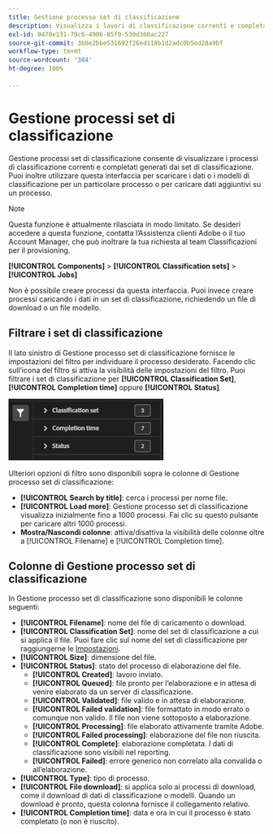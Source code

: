 ```yaml
---
title: Gestione processo set di classificazione
description: Visualizza i lavori di classificazione correnti e completati generati dai set di classificazione.
exl-id: 0470e131-79c6-4906-85f0-530d360ac227
source-git-commit: 3b0e2bbe531692f26ed118b1d2adc0b5ed28a9bf
workflow-type: tm+mt
source-wordcount: '384'
ht-degree: 100%

---
```


# Gestione processi set di classificazione

Gestione processi set di classificazione consente di visualizzare i processi di classificazione correnti e completati generati dai set di classificazione. Puoi inoltre utilizzare questa interfaccia per scaricare i dati o i modelli di classificazione per un particolare processo o per caricare dati aggiuntivi su un processo.

>[!NOTE]
>
>Questa funzione è attualmente rilasciata in modo limitato. Se desideri accedere a questa funzione, contatta l’Assistenza clienti Adobe o il tuo Account Manager, che può inoltrare la tua richiesta al team Classificazioni per il provisioning.

**[!UICONTROL Components]** > **[!UICONTROL Classification sets]** > **[!UICONTROL Jobs]**

Non è possibile creare processi da questa interfaccia. Puoi invece creare processi caricando i dati in un set di classificazione, richiedendo un file di download o un file modello.

## Filtrare i set di classificazione

Il lato sinistro di Gestione processo set di classificazione fornisce le impostazioni del filtro per individuare il processo desiderato. Facendo clic sull’icona del filtro si attiva la visibilità delle impostazioni del filtro. Puoi filtrare i set di classificazione per **[!UICONTROL Classification Set]**, **[!UICONTROL Completion time]** oppure **[!UICONTROL Status]**.

![Filtri di processo per set di classificazione](../assets/classification-set-job-filters.png)

Ulteriori opzioni di filtro sono disponibili sopra le colonne di Gestione processo set di classificazione:

* **[!UICONTROL Search by title]**: cerca i processi per nome file.
* **[!UICONTROL Load more]**: Gestione processo set di classificazione visualizza inizialmente fino a 1000 processi. Fai clic su questo pulsante per caricare altri 1000 processi.
* **Mostra/Nascondi colonne**: attiva/disattiva la visibilità delle colonne oltre a [!UICONTROL Filename] e [!UICONTROL Completion time].

## Colonne di Gestione processo set di classificazione

In Gestione processo set di classificazione sono disponibili le colonne seguenti:

* **[!UICONTROL Filename]**: nome del file di caricamento o download.
* **[!UICONTROL Classification Set]**: nome del set di classificazione a cui si applica il file. Puoi fare clic sul nome del set di classificazione per raggiungerne le [Impostazioni](settings.md).
* **[!UICONTROL Size]**: dimensione del file.
* **[!UICONTROL Status]**: stato del processo di elaborazione del file.
   * **[!UICONTROL Created]**: lavoro inviato.
   * **[!UICONTROL Queued]**: file pronto per l’elaborazione e in attesa di venire elaborato da un server di classificazione.
   * **[!UICONTROL Validated]**: file valido e in attesa di elaborazione.
   * **[!UICONTROL Failed validation]**: file formattato in modo errato o comunque non valido. Il file non viene sottoposto a elaborazione.
   * **[!UICONTROL Processing]**: file elaborato attivamente tramite Adobe.
   * **[!UICONTROL Failed processing]**: elaborazione del file non riuscita.
   * **[!UICONTROL Complete]**: elaborazione completata. I dati di classificazione sono visibili nel reporting.
   * **[!UICONTROL Failed]**: errore generico non correlato alla convalida o all’elaborazione.
* **[!UICONTROL Type]**: tipo di processo.
* **[!UICONTROL File download]**: si applica solo ai processi di download, come il download di dati di classificazione o modelli. Quando un download è pronto, questa colonna fornisce il collegamento relativo.
* **[!UICONTROL Completion time]**: data e ora in cui il processo è stato completato (o non è riuscito).
